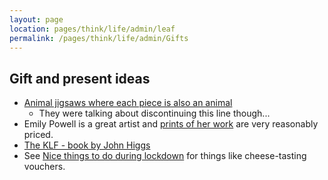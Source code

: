 ```yaml
---
layout: page
location: pages/think/life/admin/leaf
permalink: /pages/think/life/admin/Gifts
---
```


## Gift and present ideas

- [Animal jigsaws where each piece is also an animal](https://www.sellab.co/products/wooden-jigsaw-puzzles-pressltm-2)
    - They were talking about discontinuing this line though...
- Emily Powell is a great artist and [prints of her work](https://www.eastendprints.co.uk/categories/artists/artists-a-f/emily-powell.html) are very reasonably priced.
- [The KLF - book by John Higgs](https://johnhiggs.com/books/the-klf/)
- See [Nice things to do during lockdown](/pages/think/life/Health#nice-things-to-do-during-lockdown) for things like cheese-tasting vouchers.